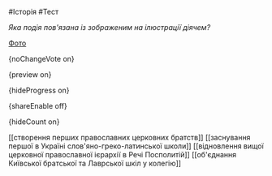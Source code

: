#Історія #Тест

*Яка подія пов'язана із зображеним на ілюстрації діячем?*

[Фото](https://zno.osvita.ua//doc/images/znotest/49/4947/hist-ukr-prob-2014_9_4947.jpg)

{noChangeVote on}

{preview on}

{hideProgress on}

{shareEnable off}

{hideCount on}

[[створення перших православних церковних братств]]
[[заснування першої в Україні слов'яно-греко-латинської школи]]
[[відновлення вищої церковної православної ієрархії в Речі Посполитій]]
[[об'єднання Київської братської та Лаврської шкіл у колегію]]
